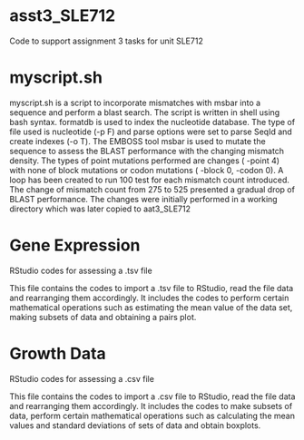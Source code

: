 # asst3_SLE712
Code to support assignment 3 tasks for unit SLE712

# myscript.sh
myscript.sh is a script to incorporate mismatches with msbar into a sequence and perform a blast search. 
The script is written in shell using bash syntax. formatdb is used to index the nucleotide database. The type of file used is nucleotide (-p F) and parse options were set to parse SeqId and create indexes (-o T). 
The EMBOSS tool msbar is used to mutate the sequence to assess the BLAST performance with the changing mismatch density. The types of point mutations performed are changes ( -point 4)  with none of block mutations or codon mutations ( -block 0, -codon 0). 
A loop has been created to run 100 test for each mismatch count introduced. The change of mismatch count from 275 to 525 presented a gradual drop of BLAST performance. The changes were initially performed in a working directory which was later copied to aat3_SLE712


# Gene Expression
RStudio codes for assessing a .tsv file

This file contains the codes to import a .tsv file to RStudio, read the file data and rearranging them accordingly. It includes the codes to perform certain mathematical operations such as estimating the mean value of the data set, making subsets of data and obtaining a pairs plot.


# Growth Data
 RStudio codes for assessing a .csv file

This file contains the codes to import a .csv file to RStudio, read the file data and rearranging them accordingly. It includes the codes to make subsets of data, perform certain mathematical operations such as calculating the mean values and standard deviations of sets of data and obtain boxplots.
